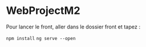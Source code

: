 # WebProjectM2

Pour lancer le front, aller dans le dossier front et tapez : 

`npm install`
`ng serve --open`
